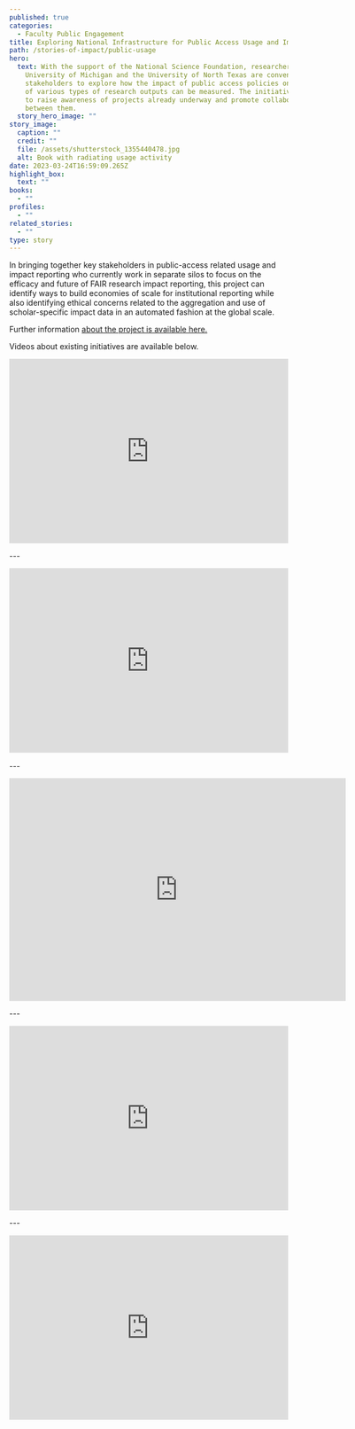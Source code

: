```yaml
---
published: true
categories:
  - Faculty Public Engagement
title: Exploring National Infrastructure for Public Access Usage and Impact Reporting
path: /stories-of-impact/public-usage
hero:
  text: With the support of the National Science Foundation, researchers at the
    University of Michigan and the University of North Texas are convening key
    stakeholders to explore how the impact of public access policies on the use
    of various types of research outputs can be measured. The initiative seeks
    to raise awareness of projects already underway and promote collaboration
    between them.
  story_hero_image: ""
story_image:
  caption: ""
  credit: ""
  file: /assets/shutterstock_1355440478.jpg
  alt: Book with radiating usage activity
date: 2023-03-24T16:59:09.265Z
highlight_box:
  text: ""
books:
  - ""
profiles:
  - ""
related_stories:
  - ""
type: story
---
```

In bringing together key stakeholders in public-access related usage and impact reporting who currently
work in separate silos to focus on the efficacy and future of FAIR research impact reporting, this project
can identify ways to build economies of scale for institutional reporting while also identifying ethical
concerns related to the aggregation and use of scholar-specific impact data in an automated fashion at
the global scale.

F﻿urther information [about the project is available here.](https://drive.google.com/file/d/18726NeRP7zH7LJRnJ_0US53fYiaJhMzy/view)

Videos about existing initiatives are available below.

<div style="max-width:608px"><div style="position:relative;padding-bottom:66.118421052632%"><iframe id="kaltura_player" src="https://cdnapisec.kaltura.com/p/1038472/sp/103847200/embedIframeJs/uiconf_id/46145191/partner_id/1038472?iframeembed=true&playerId=kaltura_player&entry_id=1_mnb609au&flashvars\[streamerType]=auto&amp;flashvars\[localizationCode]=en_US&amp;flashvars\[leadWithHTML5]=true&amp;flashvars\[sideBarContainer.plugin]=true&amp;flashvars\[sideBarContainer.position]=left&amp;flashvars\[sideBarContainer.clickToClose]=true&amp;flashvars\[chapters.plugin]=true&amp;flashvars\[chapters.layout]=vertical&amp;flashvars\[chapters.thumbnailRotator]=false&amp;flashvars\[streamSelector.plugin]=true&amp;flashvars\[EmbedPlayer.SpinnerTarget]=videoHolder&amp;flashvars\[dualScreen.plugin]=true&amp;flashvars\[hotspots.plugin]=1&amp;flashvars\[Kaltura.addCrossoriginToIframe]=true&amp;&wid=1_76yc58ds" width="608" height="402" allowfullscreen webkitallowfullscreen mozAllowFullScreen allow="autoplay \*; fullscreen \*; encrypted-media *" sandbox="allow-downloads allow-forms allow-same-origin allow-scripts allow-top-navigation allow-pointer-lock allow-popups allow-modals allow-orientation-lock allow-popups-to-escape-sandbox allow-presentation allow-top-navigation-by-user-activation" frameborder="0" title="Tasha Mellins-Cohen - Exploring National Infrastructure for Public Access and Impact Reporting" style="position:absolute;top:0;left:0;width:100%;height:100%"></iframe></div></div>

\-﻿--

<div style="max-width:608px"><div style="position:relative;padding-bottom:66.118421052632%"><iframe id="kaltura_player" src="https://cdnapisec.kaltura.com/p/1038472/sp/103847200/embedIframeJs/uiconf_id/46145191/partner_id/1038472?iframeembed=true&playerId=kaltura_player&entry_id=1_k8jb4tj4&flashvars\[streamerType]=auto&amp;flashvars\[localizationCode]=en_US&amp;flashvars\[leadWithHTML5]=true&amp;flashvars\[sideBarContainer.plugin]=true&amp;flashvars\[sideBarContainer.position]=left&amp;flashvars\[sideBarContainer.clickToClose]=true&amp;flashvars\[chapters.plugin]=true&amp;flashvars\[chapters.layout]=vertical&amp;flashvars\[chapters.thumbnailRotator]=false&amp;flashvars\[streamSelector.plugin]=true&amp;flashvars\[EmbedPlayer.SpinnerTarget]=videoHolder&amp;flashvars\[dualScreen.plugin]=true&amp;flashvars\[hotspots.plugin]=1&amp;flashvars\[Kaltura.addCrossoriginToIframe]=true&amp;&wid=1_1dn69y9d" width="608" height="402" allowfullscreen webkitallowfullscreen mozAllowFullScreen allow="autoplay \*; fullscreen \*; encrypted-media *" sandbox="allow-downloads allow-forms allow-same-origin allow-scripts allow-top-navigation allow-pointer-lock allow-popups allow-modals allow-orientation-lock allow-popups-to-escape-sandbox allow-presentation allow-top-navigation-by-user-activation" frameborder="0" title="Paolo Manghi - Exploring National Infrastructure for Public Access and Impact Reporting" style="position:absolute;top:0;left:0;width:100%;height:100%"></iframe></div></div>

\-﻿--

<iframe id="kaltura_player" src="https://cdnapisec.kaltura.com/p/1038472/sp/103847200/embedIframeJs/uiconf_id/46145191/partner_id/1038472?iframeembed=true&playerId=kaltura_player&entry_id=1_hvo62zmw&flashvars\[streamerType]=auto&amp;flashvars\[localizationCode]=en_US&amp;flashvars\[leadWithHTML5]=true&amp;flashvars\[sideBarContainer.plugin]=true&amp;flashvars\[sideBarContainer.position]=left&amp;flashvars\[sideBarContainer.clickToClose]=true&amp;flashvars\[chapters.plugin]=true&amp;flashvars\[chapters.layout]=vertical&amp;flashvars\[chapters.thumbnailRotator]=false&amp;flashvars\[streamSelector.plugin]=true&amp;flashvars\[EmbedPlayer.SpinnerTarget]=videoHolder&amp;flashvars\[dualScreen.plugin]=true&amp;flashvars\[hotspots.plugin]=1&amp;flashvars\[Kaltura.addCrossoriginToIframe]=true&amp;&wid=1_m2vwyz4l" width="608" height="402" allowfullscreen webkitallowfullscreen mozAllowFullScreen allow="autoplay \*; fullscreen \*; encrypted-media *" sandbox="allow-downloads allow-forms allow-same-origin allow-scripts allow-top-navigation allow-pointer-lock allow-popups allow-modals allow-orientation-lock allow-popups-to-escape-sandbox allow-presentation allow-top-navigation-by-user-activation" frameborder="0" title="Jo Lambert - Exploring National Infrastructure for Public Access and Impact Reporting"></iframe>

\-﻿--

<div style="max-width:608px"><div style="position:relative;padding-bottom:66.118421052632%"><iframe id="kaltura_player" src="https://cdnapisec.kaltura.com/p/1038472/sp/103847200/embedIframeJs/uiconf_id/46145191/partner_id/1038472?iframeembed=true&playerId=kaltura_player&entry_id=1_7hia0733&flashvars\[streamerType]=auto&amp;flashvars\[localizationCode]=en_US&amp;flashvars\[leadWithHTML5]=true&amp;flashvars\[sideBarContainer.plugin]=true&amp;flashvars\[sideBarContainer.position]=left&amp;flashvars\[sideBarContainer.clickToClose]=true&amp;flashvars\[chapters.plugin]=true&amp;flashvars\[chapters.layout]=vertical&amp;flashvars\[chapters.thumbnailRotator]=false&amp;flashvars\[streamSelector.plugin]=true&amp;flashvars\[EmbedPlayer.SpinnerTarget]=videoHolder&amp;flashvars\[dualScreen.plugin]=true&amp;flashvars\[hotspots.plugin]=1&amp;flashvars\[Kaltura.addCrossoriginToIframe]=true&amp;&wid=1_gqwojhfr" width="608" height="402" allowfullscreen webkitallowfullscreen mozAllowFullScreen allow="autoplay \*; fullscreen \*; encrypted-media *" sandbox="allow-downloads allow-forms allow-same-origin allow-scripts allow-top-navigation allow-pointer-lock allow-popups allow-modals allow-orientation-lock allow-popups-to-escape-sandbox allow-presentation allow-top-navigation-by-user-activation" frameborder="0" title="Stefaan Verhulst - Exploring National Infrastructure for Public Access and Impact Reporting" style="position:absolute;top:0;left:0;width:100%;height:100%"></iframe></div></div>

\-﻿--

<div style="max-width:608px"><div style="position:relative;padding-bottom:66.118421052632%"><iframe id="kaltura_player" src="https://cdnapisec.kaltura.com/p/1038472/sp/103847200/embedIframeJs/uiconf_id/46145191/partner_id/1038472?iframeembed=true&playerId=kaltura_player&entry_id=1_u5zfjk5j&flashvars\[streamerType]=auto&amp;flashvars\[localizationCode]=en_US&amp;flashvars\[leadWithHTML5]=true&amp;flashvars\[sideBarContainer.plugin]=true&amp;flashvars\[sideBarContainer.position]=left&amp;flashvars\[sideBarContainer.clickToClose]=true&amp;flashvars\[chapters.plugin]=true&amp;flashvars\[chapters.layout]=vertical&amp;flashvars\[chapters.thumbnailRotator]=false&amp;flashvars\[streamSelector.plugin]=true&amp;flashvars\[EmbedPlayer.SpinnerTarget]=videoHolder&amp;flashvars\[dualScreen.plugin]=true&amp;flashvars\[hotspots.plugin]=1&amp;flashvars\[Kaltura.addCrossoriginToIframe]=true&amp;&wid=1_wrekv40h" width="608" height="402" allowfullscreen webkitallowfullscreen mozAllowFullScreen allow="autoplay \*; fullscreen \*; encrypted-media *" sandbox="allow-downloads allow-forms allow-same-origin allow-scripts allow-top-navigation allow-pointer-lock allow-popups allow-modals allow-orientation-lock allow-popups-to-escape-sandbox allow-presentation allow-top-navigation-by-user-activation" frameborder="0" title="Greg Tananbaum - Exploring National Infrastructure for Public Access and Impact Reporting" style="position:absolute;top:0;left:0;width:100%;height:100%"></iframe></div></div>